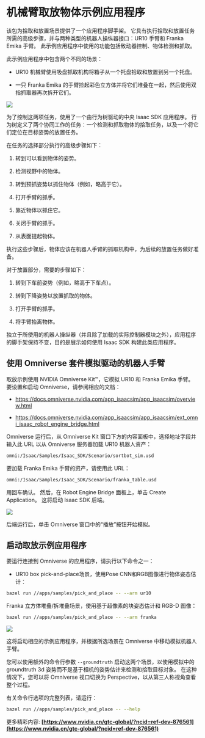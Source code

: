# 机械臂取放物体示例应用程序

该包为拾取和放置场景提供了一个应用程序脚手架。 它具有执行拾取和放置任务所需的高级步骤，并与两种类型的机器人操纵器接口：UR10 手臂和 Franka Emika 手臂。 此示例应用程序中使用的功能包括致动器控制、物体检测和抓取。

此示例应用程序中包含两个不同的场景：

* UR10 机械臂使用吸盘抓取机构将箱子从一个托盘拾取和放置到另一个托盘。

* 一只 Franka Emika 的手臂捡起彩色立方体并将它们堆叠在一起，然后使用双指抓取器再次拆开它们。


![](https://docs.nvidia.com/isaac/_images/ovkit_ur10.png)

为了控制这两项任务，使用了一个由行为树驱动的中央 Isaac SDK 应用程序。 行为树定义了两个协同工作的任务：一个检测和抓取物体的拾取任务，以及一个将它们定位在目标姿势的放置任务。

在任务的选择部分执行的高级步骤如下：

1. 转到可以看到物体的姿势。

2. 检测视野中的物体。

3. 转到预抓姿势以抓住物体（例如，略高于它）。

4. 打开手臂的抓手。

5. 靠近物体以抓住它。

6. 关闭手臂的抓手。

7. 从表面提起物体。

执行这些步骤后，物体应该在机器人手臂的抓取机构中，为后续的放置任务做好准备。

对于放置部分，需要的步骤如下：

1. 转到下车前姿势（例如，略高于下车点）。

2. 转到下降姿势以放置抓取的物体。

3. 打开手臂的抓手。

4. 将手臂抬离物体。

独立于所使用的机器人操纵器（并且除了加载的实际控制器模块之外），应用程序的脚手架保持不变，目的是展示如何使用 Isaac SDK 构建此类应用程序。

## 使用 Omniverse 套件模拟驱动的机器人手臂
取放示例使用 NVIDIA Omniverse Kit™，它模拟 UR10 和 Franka Emika 手臂。 要设置和启动 Omniverse，请参阅相应的文档：

* https://docs.omniverse.nvidia.com/app_isaacsim/app_isaacsim/overview.html

* https://docs.omniverse.nvidia.com/app_isaacsim/app_isaacsim/ext_omni_isaac_robot_engine_bridge.html

Omniverse 运行后，从 Omniverse Kit 窗口下方的内容面板中，选择地址字段并输入此 URL 以从 Omniverse 服务器加载 UR10 机器人资产：

```bash
omni:/Isaac/Samples/Isaac_SDK/Scenario/sortbot_sim.usd

```

要加载 Franka Emika 手臂的资产，请使用此 URL：

```bash
omni:/Isaac/Samples/Isaac_SDK/Scenario/franka_table.usd
```

用回车确认。 然后，在 Robot Engine Bridge 面板上，单击 Create Application。 这将启动 Isaac SDK 后端。

![](https://docs.nvidia.com/isaac/_images/ovkit_panels_bridge.png)

后端运行后，单击 Omniverse 窗口中的“播放”按钮开始模拟。

## 启动取放示例应用程序
要运行连接到 Omniverse 的应用程序，请执行以下命令之一：

* UR10 box pick-and-place场景，使用Pose CNN和RGB图像进行物体姿态估计：

```bash
bazel run //apps/samples/pick_and_place -- --arm ur10
```

Franka 立方体堆叠/拆堆叠场景，使用基于超像素的块姿态估计和 RGB-D 图像：

```bash
bazel run //apps/samples/pick_and_place -- --arm franka

```
![](https://docs.nvidia.com/isaac/_images/sight_KLT_box.png)


这将启动相应的示例应用程序，并根据所选场景在 Omniverse 中移动模拟机器人手臂。

您可以使用额外的命令行参数 `--groundtruth` 启动这两个场景，以使用模拟中的 groundtruth 3d 姿势而不是基于相机的姿势估计来检测和拾取目标对象。 在这种情况下，您可以将 Omniverse 视口切换为 Perspective，以从第三人称视角查看整个过程。

有关命令行选项的完整列表，请运行：

```bash
bazel run //apps/samples/pick_and_place -- --help
```


更多精彩内容:
**[https://www.nvidia.cn/gtc-global/?ncid=ref-dev-876561](https://www.nvidia.cn/gtc-global/?ncid=ref-dev-876561)**

